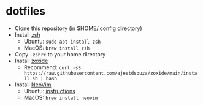 # dotfiles

- Clone this repository (in $HOME/.config directory)
- Install [zsh](https://www.zsh.org/)
  - Ubuntu: `sudo apt install zsh`
  - MacOS: `brew install zsh`
- Copy `.zshrc` to your home directory
- Install [zoxide](https://github.com/ajeetdsouza/zoxide)
  - Recommend: `curl -sS https://raw.githubusercontent.com/ajeetdsouza/zoxide/main/install.sh | bash`
- Install [NeoVim](https://neovim.io/)
  - Ubuntu: [instructions](https://github.com/neovim/neovim/blob/master/INSTALL.md#appimage-universal-linux-package)
  - MacOS: `brew install neovim`
